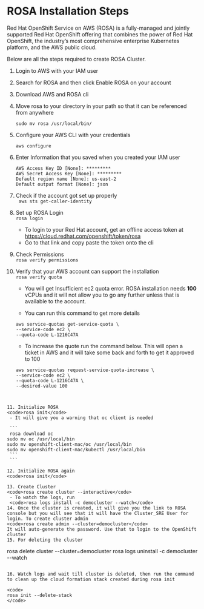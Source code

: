 # ROSA Installation Steps

Red Hat OpenShift Service on AWS (ROSA) is a fully-managed and jointly supported Red Hat OpenShift offering that combines the power of Red Hat OpenShift, the industry’s most comprehensive enterprise Kubernetes platform, and the AWS public cloud.

Below are all the steps required to create ROSA Cluster.

1. Login to AWS with your IAM user

2. Search for ROSA and then click Enable ROSA on your account

3. Download AWS and ROSA cli

4. Move rosa to your directory in your path so that it can be referenced from anywhere

 	<code>sudo mv rosa /usr/local/bin/</code>

5. Configure your AWS CLI with your credentials

	<code>aws configure</code>
	
6. Enter Information that you saved when you created your IAM user

	```
	AWS Access Key ID [None]: *********
	AWS Secret Access Key [None]: *********
	Default region name [None]: us-east-2
	Default output format [None]: json
	```
7. Check if the account got set up properly		
	<code>
	aws sts get-caller-identity
	</code>	
	
8. Set up ROSA Login		
<code>rosa login</code>		
	- To login to your Red Hat account, get an offline access token at  <https://cloud.redhat.com/openshift/token/rosa>		
	- Go to that link and copy paste the token onto the cli
		
9. Check Permissions  
<code>rosa verify permissions</code>

10. Verify that your AWS account can support the installation	
<code>rosa verify quota</code>
	- You will get Insufficient ec2 quota error. ROSA installation needs **100** vCPUs and it will not allow you to go any further unless that is available to the account.
	
	- You can run this command to get more details		
	```
	aws service-quotas get-service-quota \
	--service-code ec2 \	
	--quota-code L-1216C47A
	```
	
	- To increase the quote run the command below. This will open a ticket in AWS and it will take some back and forth to get it approved to 100

	```	
	aws service-quotas request-service-quota-increase \
	--service-code ec2 \	
	--quota-code L-1216C47A \	
	--desired-value 100
   ```

	
11. Initialize ROSA		
<code>rosa init</code>
	- It will give you a warning that oc client is needed

	```
	rosa download oc
   sudo mv oc /usr/local/bin
   sudo mv openshift-client-mac/oc /usr/local/bin
   sudo mv openshift-client-mac/kubectl /usr/local/bin
	```
	```
	
12. Initialize ROSA again		
<code>rosa init</code>

13. Create Cluster		
<code>rosa create cluster --interactive</code>
	- To watch the logs, run		
	<code>rosa logs install -c democluster --watch</code>
14. Once the cluster is created, it will give you the link to ROSA console but you will see that it will have the Cluster_SRE User for login. To create cluster admin		
<code>rosa create admin --cluster=democluster</code>	
It will auto-generate the password. Use that to login to the OpenShift cluster
15. For deleting the cluster		

```
rosa delete cluster --cluster=democluster
rosa logs uninstall -c democluster --watch
```

16. Watch logs and wait till cluster is deleted, then run the command to clean up the cloud formation stack created during rosa init		

<code>
rosa init --delete-stack
</code>

	
	
	
	
	
	
	
	
